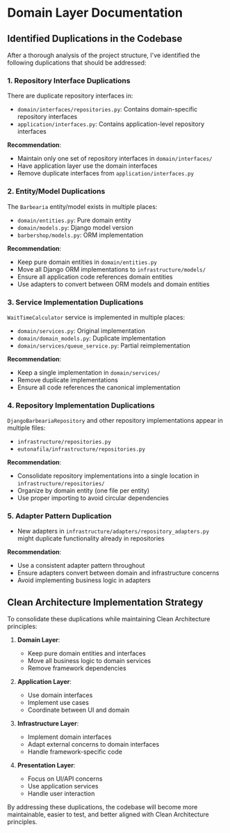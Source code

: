 # Domain Layer Documentation

## Identified Duplications in the Codebase

After a thorough analysis of the project structure, I've identified the following duplications that should be addressed:

### 1. Repository Interface Duplications

There are duplicate repository interfaces in:
- `domain/interfaces/repositories.py`: Contains domain-specific repository interfaces
- `application/interfaces.py`: Contains application-level repository interfaces

**Recommendation**: 
- Maintain only one set of repository interfaces in `domain/interfaces/` 
- Have application layer use the domain interfaces 
- Remove duplicate interfaces from `application/interfaces.py`

### 2. Entity/Model Duplications

The `Barbearia` entity/model exists in multiple places:
- `domain/entities.py`: Pure domain entity
- `domain/models.py`: Django model version
- `barbershop/models.py`: ORM implementation

**Recommendation**:
- Keep pure domain entities in `domain/entities.py`
- Move all Django ORM implementations to `infrastructure/models/`
- Ensure all application code references domain entities
- Use adapters to convert between ORM models and domain entities

### 3. Service Implementation Duplications

`WaitTimeCalculator` service is implemented in multiple places:
- `domain/services.py`: Original implementation
- `domain/domain_models.py`: Duplicate implementation
- `domain/services/queue_service.py`: Partial reimplementation

**Recommendation**:
- Keep a single implementation in `domain/services/`
- Remove duplicate implementations
- Ensure all code references the canonical implementation

### 4. Repository Implementation Duplications

`DjangoBarbeariaRepository` and other repository implementations appear in multiple files:
- `infrastructure/repositories.py`
- `eutonafila/infrastructure/repositories.py` 

**Recommendation**:
- Consolidate repository implementations into a single location in `infrastructure/repositories/`
- Organize by domain entity (one file per entity)
- Use proper importing to avoid circular dependencies

### 5. Adapter Pattern Duplication

- New adapters in `infrastructure/adapters/repository_adapters.py` might duplicate functionality already in repositories

**Recommendation**:
- Use a consistent adapter pattern throughout
- Ensure adapters convert between domain and infrastructure concerns
- Avoid implementing business logic in adapters

## Clean Architecture Implementation Strategy

To consolidate these duplications while maintaining Clean Architecture principles:

1. **Domain Layer**:
   - Keep pure domain entities and interfaces
   - Move all business logic to domain services
   - Remove framework dependencies

2. **Application Layer**:
   - Use domain interfaces
   - Implement use cases
   - Coordinate between UI and domain

3. **Infrastructure Layer**:
   - Implement domain interfaces
   - Adapt external concerns to domain interfaces
   - Handle framework-specific code

4. **Presentation Layer**:
   - Focus on UI/API concerns
   - Use application services
   - Handle user interaction

By addressing these duplications, the codebase will become more maintainable, easier to test, and better aligned with Clean Architecture principles. 